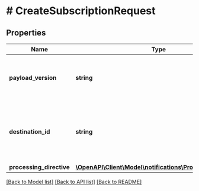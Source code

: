 # # CreateSubscriptionRequest

## Properties

Name | Type | Description | Notes
------------ | ------------- | ------------- | -------------
**payload_version** | **string** | The version of the payload object to be used in the notification. |
**destination_id** | **string** | The identifier for the destination where notifications will be delivered. |
**processing_directive** | [**\OpenAPI\Client\Model\notifications\ProcessingDirective**](ProcessingDirective.md) |  | [optional]

[[Back to Model list]](../../README.md#models) [[Back to API list]](../../README.md#endpoints) [[Back to README]](../../README.md)

